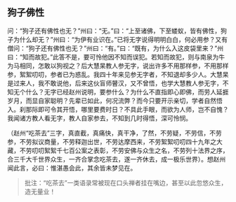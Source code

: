 ##  狗子佛性

问：“狗子还有佛性也无？”州曰：“无。”曰：“上至诸佛，下至蝼蚁，皆有佛性，狗子为什么却无？”州曰：“为伊有业识在。”已将无字说得明明白白，何必用参？又有僧问：“狗子还有佛性也无？”州曰：“有。”曰：“既有，为什么入这皮袋里来？”州曰：“知而故犯。”此答不是，要可怜他因不知而误犯。若知而故犯，则与南泉为牛为马相同，怎敢以狗视之？后大慧杲教人参无字，说出许多不用那样参，不用那样参，絮絮叨叨，参者已为惑乱。我四十年来见参无字者，不知退却多少人。大慧杲是过来人，我不敢说他，后来这伙盲师瞽汉，又不曾悟，也学大慧教人参无字，不知无个什么？无字已经赵州说明，要参什么？为什么不直指即心即佛，而劳人延捱岁月，而显自家聪明？先辈已如此，何况流弊？而今只要开示亲切，学者自然悟入。刹那际即可令其开悟，哪里要费时日？不具此手眼，而欲为人师，岂不自愧？我闻诸方教人看无字，教人自家参去，不知到几时得悟，深可怜悯。

（赵州“吃茶去”三字，真直截，真痛快，真干净，了然，不劳疑，不劳信，不劳参，不劳拟议商量，不劳释迦出世，不劳达摩西来，不劳絮絮叨叨四十九年之大藏，不劳叨叨絮絮千七百公案之表彰，不劳安佛与众生之名，不劳列十法界之序，合三千大千世界众生，一齐合掌念吃茶去，遂一齐休去，成一极乐世界）。想赵州闻此言，必曰：惟湛愚会此，其余皆未梦见在。

> 批注：“吃茶去”一类语录常被现在口头禅者挂在嘴边，甚至以此忽悠众生，造无量业！

